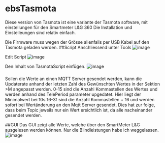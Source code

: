 # ebsTasmota
Diese version von Tasmota ist eine variante der Tasmota software, mit einstellungen für den Smartmeter L&G 360 
Die Installation und Einstelleungen sind relativ einfach. 

Die Firmware muss wegen der Grösse allenfalls per USB Kabel auf den Tasmota geladen werden. 
##Script
Anschliessend unter 
Tools
![image](https://github.com/NikLuy/ebsTasmota/assets/7451747/9fd86a51-58a3-4d80-9c52-2e82832a23ea)

Edit Script
![image](https://github.com/NikLuy/ebsTasmota/assets/7451747/856d40e3-f778-4f03-aeaf-6496f9e38ba2)

Den Inhalt von TasmotaScript einfügen. 
![image](https://github.com/NikLuy/ebsTasmota/assets/7451747/7e514ff7-416e-465b-9ebd-ba3c168a32c1)

###
Sollen die Werte an einen MQTT Server gesendet werden, kann die Updaterate anhand der letzten Zahl des Gewünschten Wertes in der Sektion >M angepasst werden.
0-15 sind die Anzahl Kommastellen des Wertes und werden anhand des TelePeriod parameter upgedatet. Hier liegt der Minimalwert bei 10s
16-31 sind die Anzahl Kommastellen + 16 und werden sofort bei Wertänderung an den Mqtt Server gesendet. Dies hat zur folge, dass beim Topic jeweils nur ein Wert ersichtlich ist, da alle nacheinander gesendet werden.

##GUI
Das GUI zeigt alle Werte, welche über den SmartMeter L&G ausgelesen werden können. 
Nur die Blindleistungen habe ich weggelassen. 
![image](https://github.com/NikLuy/ebsTasmota/assets/7451747/e2b9d342-4ddb-4041-a1db-78ddab48bee7)
